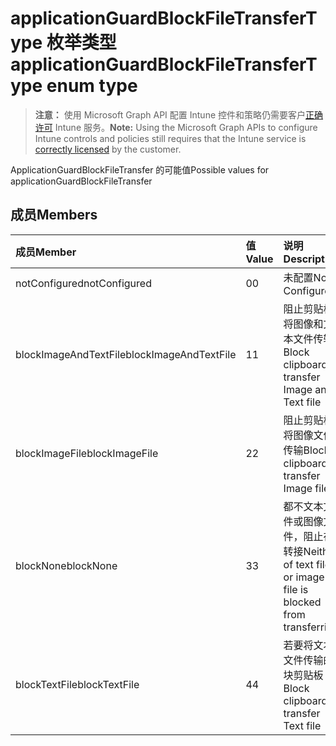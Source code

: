 # <a name="applicationguardblockfiletransfertype-enum-type"></a><span data-ttu-id="65cb1-101">applicationGuardBlockFileTransferType 枚举类型</span><span class="sxs-lookup"><span data-stu-id="65cb1-101">applicationGuardBlockFileTransferType enum type</span></span>

> <span data-ttu-id="65cb1-102">**注意：** 使用 Microsoft Graph API 配置 Intune 控件和策略仍需要客户[正确许可](https://go.microsoft.com/fwlink/?linkid=839381) Intune 服务。</span><span class="sxs-lookup"><span data-stu-id="65cb1-102">**Note:** Using the Microsoft Graph APIs to configure Intune controls and policies still requires that the Intune service is [correctly licensed](https://go.microsoft.com/fwlink/?linkid=839381) by the customer.</span></span>

<span data-ttu-id="65cb1-103">ApplicationGuardBlockFileTransfer 的可能值</span><span class="sxs-lookup"><span data-stu-id="65cb1-103">Possible values for applicationGuardBlockFileTransfer</span></span>
## <a name="members"></a><span data-ttu-id="65cb1-104">成员</span><span class="sxs-lookup"><span data-stu-id="65cb1-104">Members</span></span>
|<span data-ttu-id="65cb1-105">成员</span><span class="sxs-lookup"><span data-stu-id="65cb1-105">Member</span></span>|<span data-ttu-id="65cb1-106">值</span><span class="sxs-lookup"><span data-stu-id="65cb1-106">Value</span></span>|<span data-ttu-id="65cb1-107">说明</span><span class="sxs-lookup"><span data-stu-id="65cb1-107">Description</span></span>|
|:---|:---|:---|
|<span data-ttu-id="65cb1-108">notConfigured</span><span class="sxs-lookup"><span data-stu-id="65cb1-108">notConfigured</span></span>|<span data-ttu-id="65cb1-109">0</span><span class="sxs-lookup"><span data-stu-id="65cb1-109">0</span></span>|<span data-ttu-id="65cb1-110">未配置</span><span class="sxs-lookup"><span data-stu-id="65cb1-110">Not Configured</span></span>|
|<span data-ttu-id="65cb1-111">blockImageAndTextFile</span><span class="sxs-lookup"><span data-stu-id="65cb1-111">blockImageAndTextFile</span></span>|<span data-ttu-id="65cb1-112">1</span><span class="sxs-lookup"><span data-stu-id="65cb1-112">1</span></span>|<span data-ttu-id="65cb1-113">阻止剪贴板将图像和文本文件传输</span><span class="sxs-lookup"><span data-stu-id="65cb1-113">Block clipboard to transfer Image and Text file</span></span>|
|<span data-ttu-id="65cb1-114">blockImageFile</span><span class="sxs-lookup"><span data-stu-id="65cb1-114">blockImageFile</span></span>|<span data-ttu-id="65cb1-115">2</span><span class="sxs-lookup"><span data-stu-id="65cb1-115">2</span></span>|<span data-ttu-id="65cb1-116">阻止剪贴板将图像文件传输</span><span class="sxs-lookup"><span data-stu-id="65cb1-116">Block clipboard to transfer Image file</span></span>|
|<span data-ttu-id="65cb1-117">blockNone</span><span class="sxs-lookup"><span data-stu-id="65cb1-117">blockNone</span></span>|<span data-ttu-id="65cb1-118">3</span><span class="sxs-lookup"><span data-stu-id="65cb1-118">3</span></span>|<span data-ttu-id="65cb1-119">都不文本文件或图像文件，阻止在转接</span><span class="sxs-lookup"><span data-stu-id="65cb1-119">Neither of text file or image file is blocked from transferring</span></span>|
|<span data-ttu-id="65cb1-120">blockTextFile</span><span class="sxs-lookup"><span data-stu-id="65cb1-120">blockTextFile</span></span>|<span data-ttu-id="65cb1-121">4</span><span class="sxs-lookup"><span data-stu-id="65cb1-121">4</span></span>|<span data-ttu-id="65cb1-122">若要将文本文件传输的块剪贴板</span><span class="sxs-lookup"><span data-stu-id="65cb1-122">Block clipboard to transfer Text file</span></span>|




